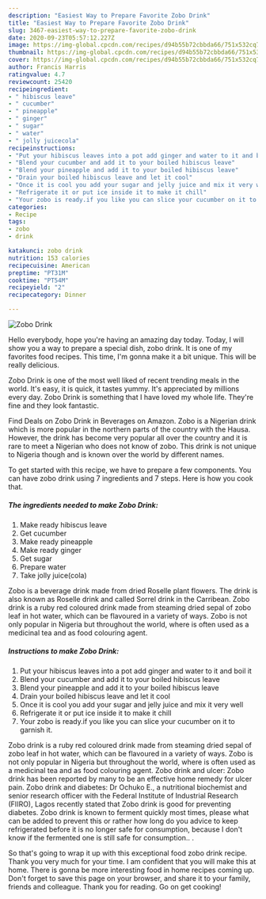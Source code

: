 ```yaml
---
description: "Easiest Way to Prepare Favorite Zobo Drink"
title: "Easiest Way to Prepare Favorite Zobo Drink"
slug: 3467-easiest-way-to-prepare-favorite-zobo-drink
date: 2020-09-23T05:57:12.227Z
image: https://img-global.cpcdn.com/recipes/d94b55b72cbbda66/751x532cq70/zobo-drink-recipe-main-photo.jpg
thumbnail: https://img-global.cpcdn.com/recipes/d94b55b72cbbda66/751x532cq70/zobo-drink-recipe-main-photo.jpg
cover: https://img-global.cpcdn.com/recipes/d94b55b72cbbda66/751x532cq70/zobo-drink-recipe-main-photo.jpg
author: Francis Harris
ratingvalue: 4.7
reviewcount: 25420
recipeingredient:
- " hibiscus leave"
- " cucumber"
- " pineapple"
- " ginger"
- " sugar"
- " water"
- " jolly juicecola"
recipeinstructions:
- "Put your hibiscus leaves into a pot add ginger and water to it and boil it"
- "Blend your cucumber and add it to your boiled hibiscus leave"
- "Blend your pineapple and add it to your boiled hibiscus leave"
- "Drain your boiled hibiscus leave and let it cool"
- "Once it is cool you add your sugar and jelly juice and mix it very well"
- "Refrigerate it or put ice inside it to make it chill"
- "Your zobo is ready.if you like you can slice your cucumber on it to garnish it."
categories:
- Recipe
tags:
- zobo
- drink

katakunci: zobo drink 
nutrition: 153 calories
recipecuisine: American
preptime: "PT31M"
cooktime: "PT54M"
recipeyield: "2"
recipecategory: Dinner

---
```



![Zobo Drink](https://img-global.cpcdn.com/recipes/d94b55b72cbbda66/751x532cq70/zobo-drink-recipe-main-photo.jpg)

Hello everybody, hope you're having an amazing day today. Today, I will show you a way to prepare a special dish, zobo drink. It is one of my favorites food recipes. This time, I'm gonna make it a bit unique. This will be really delicious.

Zobo Drink is one of the most well liked of recent trending meals in the world. It's easy, it is quick, it tastes yummy. It's appreciated by millions every day. Zobo Drink is something that I have loved my whole life. They're fine and they look fantastic.

Find Deals on Zobo Drink in Beverages on Amazon. Zobo is a Nigerian drink which is more popular in the northern parts of the country with the Hausa. However, the drink has become very popular all over the country and it is rare to meet a Nigerian who does not know of zobo. This drink is not unique to Nigeria though and is known over the world by different names.


To get started with this recipe, we have to prepare a few components. You can have zobo drink using 7 ingredients and 7 steps. Here is how you cook that.

<!--inarticleads1-->

##### The ingredients needed to make Zobo Drink:

1. Make ready  hibiscus leave
1. Get  cucumber
1. Make ready  pineapple
1. Make ready  ginger
1. Get  sugar
1. Prepare  water
1. Take  jolly juice(cola)


Zobo is a beverage drink made from dried Roselle plant flowers. The drink is also known as Roselle drink and called Sorrel drink in the Carribean. Zobo drink is a ruby red coloured drink made from steaming dried sepal of zobo leaf in hot water, which can be flavoured in a variety of ways. Zobo is not only popular in Nigeria but throughout the world, where is often used as a medicinal tea and as food colouring agent. 

<!--inarticleads2-->

##### Instructions to make Zobo Drink:

1. Put your hibiscus leaves into a pot add ginger and water to it and boil it
1. Blend your cucumber and add it to your boiled hibiscus leave
1. Blend your pineapple and add it to your boiled hibiscus leave
1. Drain your boiled hibiscus leave and let it cool
1. Once it is cool you add your sugar and jelly juice and mix it very well
1. Refrigerate it or put ice inside it to make it chill
1. Your zobo is ready.if you like you can slice your cucumber on it to garnish it.


Zobo drink is a ruby red coloured drink made from steaming dried sepal of zobo leaf in hot water, which can be flavoured in a variety of ways. Zobo is not only popular in Nigeria but throughout the world, where is often used as a medicinal tea and as food colouring agent. Zobo drink and ulcer: Zobo drink has been reported by many to be an effective home remedy for ulcer pain. Zobo drink and diabetes: Dr Ochuko E., a nutritional biochemist and senior research officer with the Federal Institute of Industrial Research (FIIRO), Lagos recently stated that Zobo drink is good for preventing diabetes. Zobo drink is known to ferment quickly most times, please what can be added to prevent this or rather how long do you advice to keep refrigerated before it is no longer safe for consumption, because I don&#39;t know if the fermented one is still safe for consumption.. . 

So that's going to wrap it up with this exceptional food zobo drink recipe. Thank you very much for your time. I am confident that you will make this at home. There is gonna be more interesting food in home recipes coming up. Don't forget to save this page on your browser, and share it to your family, friends and colleague. Thank you for reading. Go on get cooking!
